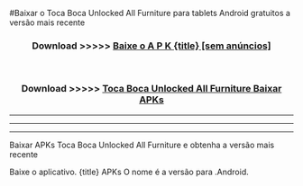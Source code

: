 #Baixar o Toca Boca Unlocked All Furniture   para tablets Android gratuitos a versão mais recente


<div align="center">
<h3>Download >>>>> <a href="https://pt-web.web.app/?pt= {title}">Baixe o A P K {title} [sem anúncios]</a></h3><br>

<h3>Download >>>>> <a href="https://pt-web.web.app/?pt= {title}">Toca Boca Unlocked All Furniture  Baixar APKs</a></h3>
</div>

----------------------------------------------------------

----------------------------------------------------------

----------------------------------------------------------

Baixar APKs Toca Boca Unlocked All Furniture  e obtenha a versão mais recente

Baixe o aplicativo. {title} APKs O nome é a versão para .Android.


